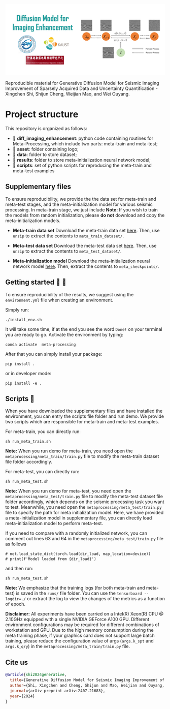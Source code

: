 ![LOGO](https://github.com/sunnyshijuncheng/Diff-Imaging-Enhancement/blob/main/asset/logo.jpg)

Reproducible material for Generative Diffusion Model for Seismic Imaging Improvement of Sparsely Acquired Data and Uncertainty Quantification - Xingchen Shi, Shijun Cheng, Weijian Mao, and Wei Ouyang.

# Project structure
This repository is organized as follows:

* :open_file_folder: **diff_imaging_enhancement**: python code containing routines for Meta-Processing, which include two parts: meta-train and meta-test;
* :open_file_folder: **asset**: folder containing logo;
* :open_file_folder: **data**: folder to store dataset;
* :open_file_folder: **results**: folder to store meta-initialization neural network model;
* :open_file_folder: **scripts**: set of python scripts for reproducing the meta-train and meta-test examples


## Supplementary files
To ensure reproducibility, we provide the the data set for meta-train and meta-test stages, and the meta-initialization model for various seismic processing. In meta-train stage, we just include **Note:** If you wish to train the models from random initialization, please **do not** download and copy the meta-initialization models.

* **Meta-train data set**
Download the meta-train data set [here](https://drive.google.com/drive/folders/1JyWOVd6ohIQR7Yw8Qf5DxIUBMFotOKmm?usp=sharing). Then, use `unzip` to extract the contents to `meta_train_dataset/`.

* **Meta-test data set**
Download the meta-test data set [here](https://drive.google.com/drive/folders/19FZB8brT0zH-ccgH_M5ZzEg0BCIKSSK8?usp=sharing). Then, use `unzip` to extract the contents to `meta_test_dataset/`.

* **Meta-initialization model**
Download the meta-initialization neural network model [here](https://drive.google.com/drive/folders/1u5rHqHBiXxxq38UPEOFPYG7DoVOlhk5b?usp=sharing). Then, extract the contents to `meta_checkpoints/`.

## Getting started :space_invader: :robot:
To ensure reproducibility of the results, we suggest using the `environment.yml` file when creating an environment.

Simply run:
```
./install_env.sh
```
It will take some time, if at the end you see the word `Done!` on your terminal you are ready to go. Activate the environment by typing:
```
conda activate  meta-processing
```

After that you can simply install your package:
```
pip install .
```
or in developer mode:
```
pip install -e .
```

## Scripts :page_facing_up:
When you have downloaded the supplementary files and have installed the environment, you can entry the scripts file folder and run demo. We provide two scripts which are responsible for meta-train and meta-test examples.

For meta-train, you can directly run:
```
sh run_meta_train.sh
```
**Note:** When you run demo for meta-train, you need open the `metaprocessing/meta_train/train.py` file to modify the meta-train dataset file folder accordingly.

For meta-test, you can directly run:
```
sh run_meta_test.sh
```
**Note:** When you run demo for meta-test, you need open the `metaprocessing/meta_test/train.py` file to modify the meta-test dataset file folder accordingly, which depends on the seismic processing task you want to test. Meanwhile, you need open the `metaprocessing/meta_test/train.py` file to specify the path for meta initialization model. Here, we have provided a meta-initialization model in supplementary file, you can directly load meta-initialization model to perform meta-test.

If you need to compare with a randomly initialized network, you can comment out lines 63 and 64 in the `metaprocessing/meta_test/train.py` file as follows
```
# net.load_state_dict(torch.load(dir_load, map_location=device))
# print(f'Model loaded from {dir_load}')
```
and then run:
```
sh run_meta_test.sh
```

**Note:** We emphasize that the training logs (for both meta-train and meta-test) is saved in the `runs/` file folder. You can use the `tensorboard --logdir=./` or extract the log to view the changes of the metrics as a function of epoch.

**Disclaimer:** All experiments have been carried on a Intel(R) Xeon(R) CPU @ 2.10GHz equipped with a single NVIDIA GEForce A100 GPU. Different environment 
configurations may be required for different combinations of workstation and GPU. Due to the high memory consumption during the meta training phase, if your graphics card does not support large batch training, please reduce the configuration value of args (`args.k_spt` and `args.k_qry`) in the `metaprocessing/meta_train/train.py` file.

## Cite us 
```bibtex
@article{shi2024generative,
  title={Generative Diffusion Model for Seismic Imaging Improvement of Sparsely Acquired Data and Uncertainty Quantification},
  author={Shi, Xingchen and Cheng, Shijun and Mao, Weijian and Ouyang, Wei},
  journal={arXiv preprint arXiv:2407.21683},
  year={2024}
}

